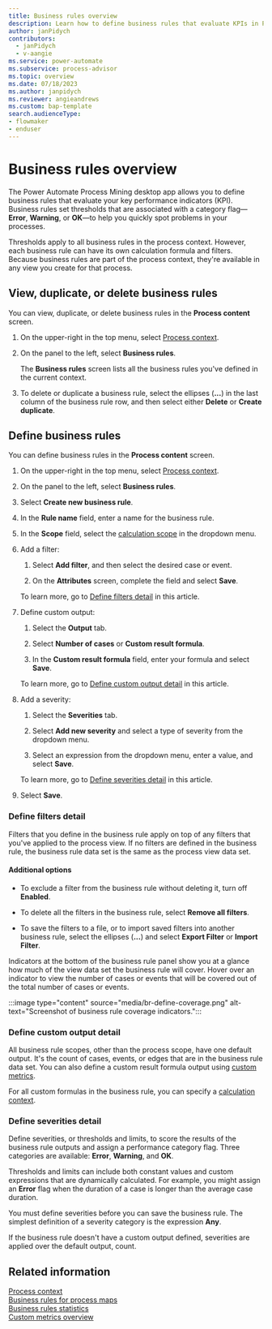 ```yaml
---
title: Business rules overview
description: Learn how to define business rules that evaluate KPIs in Power Automate Process Mining.
author: janPidych
contributors:
  - janPidych
  - v-aangie
ms.service: power-automate
ms.subservice: process-advisor
ms.topic: overview
ms.date: 07/18/2023
ms.author: janpidych
ms.reviewer: angieandrews
ms.custom: bap-template
search.audienceType:
- flowmaker
- enduser
---
```


# Business rules overview

The Power Automate Process Mining desktop app allows you to define business rules that evaluate your key performance indicators (KPI). Business rules set thresholds that are associated with a category flag&mdash;**Error**, **Warning**, or **OK**&mdash;to help you quickly spot problems in your processes.

Thresholds apply to all business rules in the process context. However, each business rule can have its own calculation formula and filters. Because business rules are part of the process context, they're available in any view you create for that process.

## View, duplicate, or delete business rules

You can view, duplicate, or delete business rules in the **Process content** screen.

1. On the upper-right in the top menu, select [Process context](process-context.md).

1. On the panel to the left, select **Business rules**.

    The **Business rules** screen lists all the business rules you've defined in the current context.

1. To delete or duplicate a business rule, select the ellipses (**...**) in the last column of the business rule row, and then select either **Delete** or **Create duplicate**.

## Define business rules

You can define business rules in the  **Process content** screen.

1. On the upper-right in the top menu, select [Process context](process-context.md).

1. On the panel to the left, select **Business rules**.

1. Select **Create new business rule**.

1. In the **Rule name** field, enter a name for the business rule.

1. In the **Scope** field, select the [calculation scope](business-rule-scope.md) in the dropdown menu.

1. Add a filter:

    1.  Select **Add filter**, and then select the desired case or event.

    1. On the **Attributes** screen, complete the field and select **Save**.

    To learn more, go to [Define filters detail](#define-filters-detail) in this article.

1. Define custom output:

    1. Select the **Output** tab.

    1. Select **Number of cases** or **Custom result formula**.

    1. In the **Custom result formula** field, enter your formula and select **Save**.

    To learn more, go to [Define custom output detail](#define-custom-output-detail) in this article.

1. Add a severity:

    1. Select the **Severities** tab.

    1. Select **Add new severity** and select a type of severity from the dropdown menu.

    1. Select an expression from the dropdown menu, enter a value, and select **Save**.

    To learn more, go to [Define severities detail](#define-severities-detail) in this article.

1. Select **Save**.

### Define filters detail

Filters that you define in the business rule apply on top of any filters that you've applied to the process view. If no filters are defined in the business rule, the business rule data set is the same as the process view data set.

#### Additional options 

- To exclude a filter from the business rule without deleting it, turn off **Enabled**.

- To delete all the filters in the business rule, select  **Remove all filters**.

- To save the filters to a file, or to import saved filters into another business rule, select the ellipses (**...**) and select **Export Filter** or **Import Filter**.

Indicators at the bottom of the business rule panel show you at a glance how much of the view data set the business rule will cover. Hover over an indicator to view the number of cases or events that will be covered out of the total number of cases or events.

:::image type="content" source="media/br-define-coverage.png" alt-text="Screenshot of business rule coverage indicators.":::

### Define custom output detail

All business rule scopes, other than the process scope, have one default output. It's the count of cases, events, or edges that are in the business rule data set. You can also define a custom result formula output using [custom metrics](custom-metrics.md).

For all custom formulas in the business rule, you can specify a [calculation context](calculation-context.md).

### Define severities detail

Define severities, or thresholds and limits, to score the results of the business rule outputs and assign a performance category flag. Three categories are available: **Error**, **Warning**, and **OK**.

Thresholds and limits can include both constant values and custom expressions that are dynamically calculated. For example, you might assign an **Error** flag when the duration of a case is longer than the average case duration.

You must define severities before you can save the business rule. The simplest definition of a severity category is the expression **Any**.

If the business rule doesn't have a custom output defined, severities are applied over the default output, count.

## Related information

[Process context](process-context.md)  
[Business rules for process maps](business-rules-process-map.md)  
[Business rules statistics](business-rules-statistics.md)  
[Custom metrics overview](custom-metrics.md)
